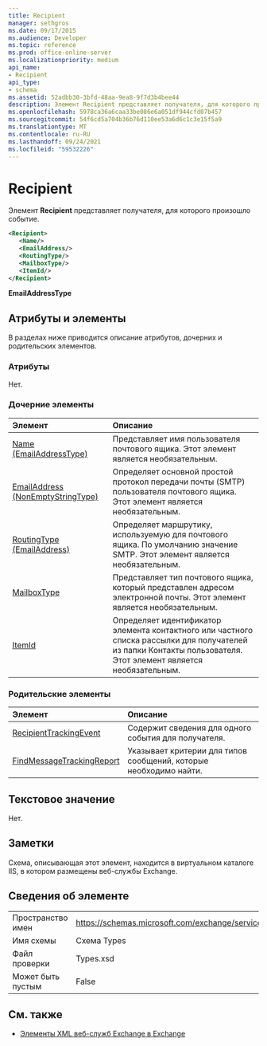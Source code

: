 ```yaml
---
title: Recipient
manager: sethgros
ms.date: 09/17/2015
ms.audience: Developer
ms.topic: reference
ms.prod: office-online-server
ms.localizationpriority: medium
api_name:
- Recipient
api_type:
- schema
ms.assetid: 52adbb30-3bfd-48aa-9ea8-9f7d3b4bee44
description: Элемент Recipient представляет получателя, для которого произошло событие.
ms.openlocfilehash: 5978ca36a6caa33be086e6a051df944cfd07b457
ms.sourcegitcommit: 54f6cd5a704b36b76d110ee53a6d6c1c3e15f5a9
ms.translationtype: MT
ms.contentlocale: ru-RU
ms.lasthandoff: 09/24/2021
ms.locfileid: "59532226"
---
```

# <a name="recipient"></a>Recipient

Элемент **Recipient** представляет получателя, для которого произошло событие. 
  
```XML
<Recipient>
   <Name/>
   <EmailAddress/>
   <RoutingType/>
   <MailboxType/>
   <ItemId/>
</Recipient>
```

 **EmailAddressType**
## <a name="attributes-and-elements"></a>Атрибуты и элементы

В разделах ниже приводится описание атрибутов, дочерних и родительских элементов.
  
### <a name="attributes"></a>Атрибуты

Нет.
  
### <a name="child-elements"></a>Дочерние элементы

|**Элемент**|**Описание**|
|:-----|:-----|
|[Name (EmailAddressType)](name-emailaddresstype.md) <br/> |Представляет имя пользователя почтового ящика. Этот элемент является необязательным.  <br/> |
|[EmailAddress (NonEmptyStringType)](emailaddress-nonemptystringtype.md) <br/> |Определяет основной простой протокол передачи почты (SMTP) пользователя почтового ящика. Этот элемент является необязательным.  <br/> |
|[RoutingType (EmailAddress)](routingtype-emailaddress.md) <br/> |Определяет маршрутику, используемую для почтового ящика. По умолчанию значение SMTP. Этот элемент является необязательным.  <br/> |
|[MailboxType](mailboxtype.md) <br/> |Представляет тип почтового ящика, который представлен адресом электронной почты. Этот элемент является необязательным.  <br/> |
|[ItemId](itemid.md) <br/> |Определяет идентификатор элемента контактного или частного списка рассылки для получателей из папки Контакты пользователя. Этот элемент является необязательным.  <br/> |
   
### <a name="parent-elements"></a>Родительские элементы

|**Элемент**|**Описание**|
|:-----|:-----|
|[RecipientTrackingEvent](recipienttrackingevent.md) <br/> |Содержит сведения для одного события для получателя.  <br/> |
|[FindMessageTrackingReport](findmessagetrackingreport.md) <br/> |Указывает критерии для типов сообщений, которые необходимо найти.  <br/> |
   
## <a name="text-value"></a>Текстовое значение

Нет.
  
## <a name="remarks"></a>Заметки

Схема, описывающая этот элемент, находится в виртуальном каталоге IIS, в котором размещены веб-службы Exchange.
  
## <a name="element-information"></a>Сведения об элементе

|||
|:-----|:-----|
|Пространство имен  <br/> |https://schemas.microsoft.com/exchange/services/2006/types  <br/> |
|Имя схемы  <br/> |Схема Types  <br/> |
|Файл проверки  <br/> |Types.xsd  <br/> |
|Может быть пустым  <br/> |False  <br/> |
   
## <a name="see-also"></a>См. также



- [Элементы XML веб-служб Exchange в Exchange](ews-xml-elements-in-exchange.md)

